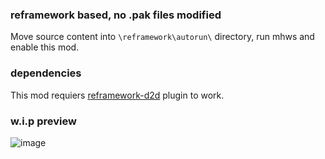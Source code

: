 ### reframework based, no .pak files modified
Move source content into `\reframework\autorun\` directory, run mhws and enable this mod.

### dependencies
This mod requiers [reframework-d2d](https://github.com/cursey/reframework-d2d) plugin to work.

### w.i.p preview
![image](https://github.com/user-attachments/assets/a5ce6588-b7b3-416e-93bc-2e50d8decd8e)
